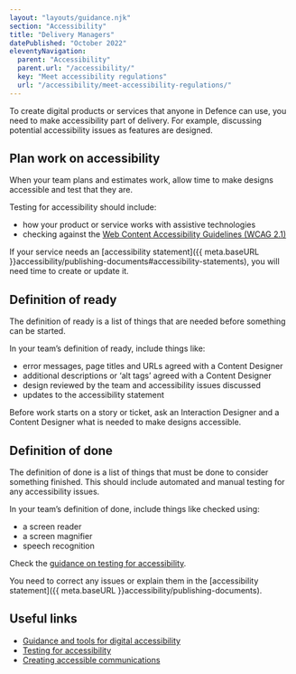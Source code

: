 ```yaml
---
layout: "layouts/guidance.njk"
section: "Accessibility"
title: "Delivery Managers"
datePublished: "October 2022"
eleventyNavigation:
  parent: "Accessibility"
  parent.url: "/accessibility/"
  key: "Meet accessibility regulations"
  url: "/accessibility/meet-accessibility-regulations/"
---
```


To create digital products or services that anyone in Defence can use, you need to make accessibility part of delivery. For example, discussing potential accessibility issues as features are designed.

## Plan work on accessibility

When your team plans and estimates work, allow time to make designs accessible and test that they are.

Testing for accessibility should include:

- how your product or service works with assistive technologies
- checking against the [Web Content Accessibility Guidelines (WCAG 2.1)](https://www.w3.org/TR/WCAG21)

If your service needs an [accessibility statement]({{ meta.baseURL }}accessibility/publishing-documents#accessibility-statements), you will need time to create or update it. 
## Definition of ready

The definition of ready is a list of things that are needed before something can be started.

In your team’s definition of ready, include things like:

- error messages, page titles and URLs agreed with a Content Designer
- additional descriptions or ‘alt tags’ agreed with a Content Designer
- design reviewed by the team and accessibility issues discussed
- updates to the accessibility statement

Before work starts on a story or ticket, ask an Interaction Designer and a Content Designer what is needed to make designs accessible.

## Definition of done

The definition of done is a list of things that must be done to consider something finished. This should include automated and manual testing for any accessibility issues.

In your team’s definition of done, include things like checked using:

- a screen reader
- a screen magnifier
- speech recognition

Check the [guidance on testing for accessibility](https://www.gov.uk/service-manual/helping-people-to-use-your-service/testing-for-accessibility).

You need to correct any issues or explain them in the [accessibility statement]({{ meta.baseURL }}accessibility/publishing-documents).

## Useful links

- [Guidance and tools for digital accessibility](https://www.gov.uk/guidance/guidance-and-tools-for-digital-accessibility#designing-accessible-services)
- [Testing for accessibility](https://www.gov.uk/service-manual/helping-people-to-use-your-service/testing-for-accessibility)
- [Creating accessible communications](https://gcs.civilservice.gov.uk/guidance/digital-communication/accessible-communications)

